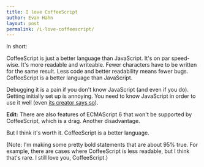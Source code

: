 ```yaml
---
title: I love CoffeeScript
author: Evan Hahn
layout: post
permalink: /i-love-coffeescript/
---
```

In short:

CoffeeScript is just a better language than JavaScript. It's on par speed-wise. It's more readable and writeable. Fewer characters have to be written for the same result. Less code and better readability means fewer bugs. CoffeeScript is a better language than JavaScript.

Debugging it is a pain if you don't know JavaScript (and even if you do). Getting initially set up is annoying. You need to know JavaScript in order to use it well (even [its creator says so](http://www.readwriteweb.com/hack/2011/01/interview-coffeescript-jeremy-ashkenas.php)).

**Edit:** There are also features of ECMAScript 6 that won't be supported by CoffeeScript, which is a drag. Another disadvantage.

But I think it's worth it. CoffeeScript is a better language.

(Note: I'm making some pretty bold statements that are about 95% true. For example, there are cases where CoffeeScript is less readable, but I think that's rare. I still love you, CoffeeScript.)
